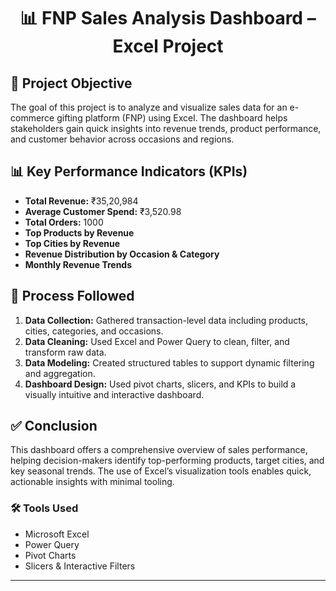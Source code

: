 
<h1 align="center">📊 FNP Sales Analysis Dashboard – Excel Project</h1>

<h2>📌 Project Objective</h2>
<p>
  The goal of this project is to analyze and visualize sales data for an e-commerce gifting platform (FNP) using Excel. The dashboard helps stakeholders gain quick insights into revenue trends, product performance, and customer behavior across occasions and regions.
</p>

<h2>📊 Key Performance Indicators (KPIs)</h2>
<ul>
  <li><strong>Total Revenue:</strong> ₹35,20,984</li>
  <li><strong>Average Customer Spend:</strong> ₹3,520.98</li>
  <li><strong>Total Orders:</strong> 1000</li>
  <li><strong>Top Products by Revenue</strong></li>
  <li><strong>Top Cities by Revenue</strong></li>
  <li><strong>Revenue Distribution by Occasion & Category</strong></li>
  <li><strong>Monthly Revenue Trends</strong></li>
</ul>

<h2>🔁 Process Followed</h2>
<ol>
  <li><strong>Data Collection:</strong> Gathered transaction-level data including products, cities, categories, and occasions.</li>
  <li><strong>Data Cleaning:</strong> Used Excel and Power Query to clean, filter, and transform raw data.</li>
  <li><strong>Data Modeling:</strong> Created structured tables to support dynamic filtering and aggregation.</li>
  <li><strong>Dashboard Design:</strong> Used pivot charts, slicers, and KPIs to build a visually intuitive and interactive dashboard.</li>
</ol>

<h2>✅ Conclusion</h2>
<p>
  This dashboard offers a comprehensive overview of sales performance, helping decision-makers identify top-performing products, target cities, and key seasonal trends. The use of Excel’s visualization tools enables quick, actionable insights with minimal tooling.
</p>

<h3>🛠 Tools Used</h3>
<ul>
  <li>Microsoft Excel</li>
  <li>Power Query</li>
  <li>Pivot Charts</li>
  <li>Slicers & Interactive Filters</li>
</ul>

<hr/>
